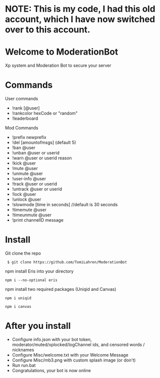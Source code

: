 
# NOTE: This is my code, I had this old account, which I have now switched over to this account.
# Welcome to ModerationBot
Xp system and Moderation Bot to secure your server
# Commands
User commands
  - !rank [@user]
  - !rankcolor hexCode or "random"
  - !leaderboard
  
Mod Commands
  - !prefix newprefix
  - !del [amountofmsgs] (default 5)
  - !ban @user
  - !unban @user or userid
  - !warn @user or userid reason
  - !kick @user
  - !mute @user
  - !unmute @user
  - !user-info @user
  - !track @user or userid
  - !untrack @user or userid
  - !lock @user
  - !unlock @user
  - !slowmode [time in seconds] //default is 30 seconds
  - !timemute @user
  - !timeunmute @user
  - !print channelID message
# Install
  <div id="install">
  Git clone the repo
  <pre><code> $ git clone https://github.com/TomiLahren/ModerationBot</code></pre>
  
  npm install Eris into your directory
  <pre><code>npm i --no-optional eris</code></pre>
  npm install two required packages (Uniqid and Canvas)
  <pre><code>npm i uniqid</code></pre>
  <pre><code>npm i canvas</code></pre>
 # After you install
  <ul>
  <li>Configure info.json with your bot token, moderator/muted/xplocked/logChannel ids, and censored words / nicknames</li>
  <li>Configure Misc/welcome.txt with your Welcome Message</li>
  <li>Configure Misc/mb3.png with custom splash image (or don't)</li>
  <li>Run run.bat</li>
  <li>Congratulations, your bot is now online</li>
  </ul>
  </div>
